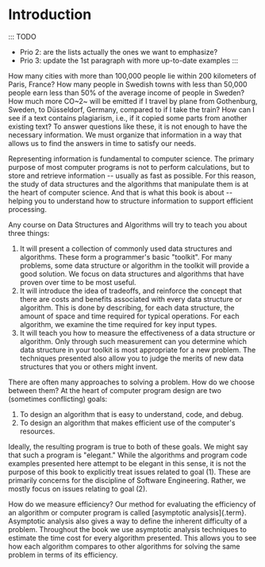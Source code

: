 
# Introduction

::: TODO
- Prio 2: are the lists actually the ones we want to emphasize?
- Prio 3: update the 1st paragraph with more up-to-date examples
:::

How many cities with more than 100,000 people lie within 200 kilometers of Paris, France?
How many people in Swedish towns with less than 50,000 people earn less than 50% of the average income of people in Sweden?
How much more CO~2~ will be emitted if I travel by plane from Gothenburg, Sweden, to Düsseldorf, Germany, compared to if I take the train?
How can I see if a text contains plagiarism, i.e., if it copied some parts from another existing text?
To answer questions like these, it is not enough to have the necessary information. We must organize that information in a way that allows us to find the answers in time to satisfy our needs.

Representing information is fundamental to computer science. The primary
purpose of most computer programs is not to perform calculations, but to
store and retrieve information -- usually as fast as possible. For this
reason, the study of data structures and the algorithms that manipulate
them is at the heart of computer science. And that is what this book is
about -- helping you to understand how to structure information to
support efficient processing.

Any course on Data Structures and Algorithms will try to teach you about
three things:

1.  It will present a collection of commonly used data structures and
    algorithms. These form a programmer's basic "toolkit". For many
    problems, some data structure or algorithm in the toolkit will
    provide a good solution. We focus on data structures and algorithms
    that have proven over time to be most useful.
2.  It will introduce the idea of tradeoffs, and reinforce the concept
    that there are costs and benefits associated with every data
    structure or algorithm. This is done by describing, for each data
    structure, the amount of space and time required for typical
    operations. For each algorithm, we examine the time required for key
    input types.
3.  It will teach you how to measure the effectiveness of a data
    structure or algorithm. Only through such measurement can you
    determine which data structure in your toolkit is most appropriate
    for a new problem. The techniques presented also allow you to judge
    the merits of new data structures that you or others might invent.

There are often many approaches to solving a problem. How do we choose
between them? At the heart of computer program design are two (sometimes
conflicting) goals:

1.  To design an algorithm that is easy to understand, code, and debug.
2.  To design an algorithm that makes efficient use of the computer's
    resources.

Ideally, the resulting program is true to both of these goals. We might
say that such a program is "elegant." While the algorithms and program
code examples presented here attempt to be elegant in this sense, it is
not the purpose of this book to explicitly treat issues related to goal
(1). These are primarily concerns for the discipline of Software
Engineering. Rather, we mostly focus on issues relating to goal (2).

How do we measure efficiency? Our method for evaluating the efficiency
of an algorithm or computer program is called
[asymptotic analysis]{.term}. Asymptotic
analysis also gives a way to define the inherent difficulty of a
problem. Throughout the book we use asymptotic analysis techniques to
estimate the time cost for every algorithm presented. This allows you to
see how each algorithm compares to other algorithms for solving the same
problem in terms of its efficiency.
